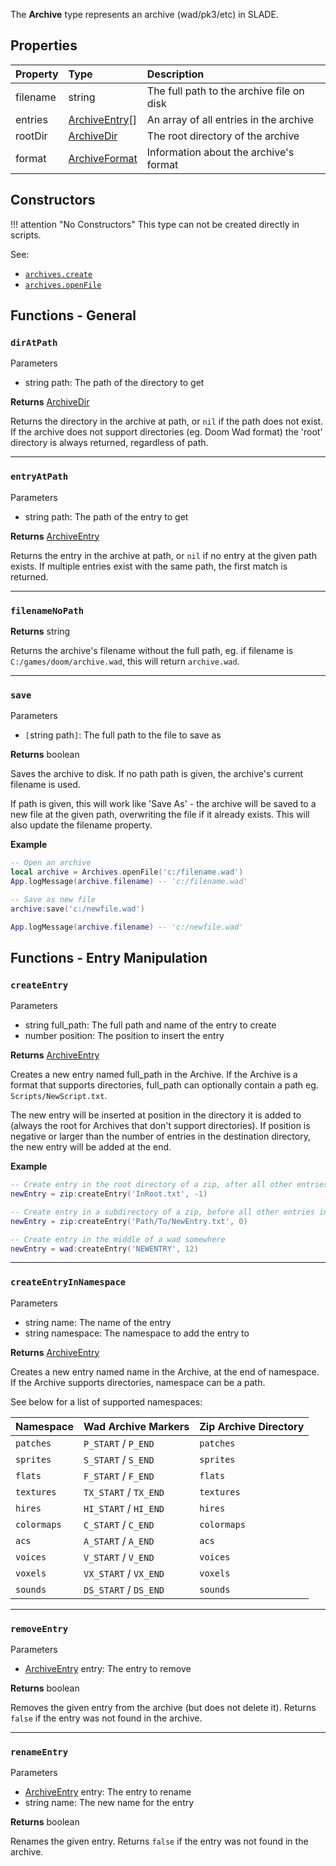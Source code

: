 The **Archive** type represents an archive (wad/pk3/etc) in SLADE.

## Properties

| Property | Type | Description |
|:---------|:-----|:------------|
<prop class="ro">filename</prop> | <type>string</type> | The full path to the archive file on disk
<prop class="ro">entries</prop> | <type>[ArchiveEntry](ArchiveEntry.md)\[\]</type> | An array of all entries in the archive
<prop class="ro">rootDir</prop> | <type>[ArchiveDir](ArchiveDir.md)</type> | The root directory of the archive
<prop class="ro">format</prop> | <type>[ArchiveFormat](ArchiveFormat.md)</type> | Information about the archive's format

## Constructors

!!! attention "No Constructors"
    This type can not be created directly in scripts.

<listhead>See:</listhead>

* <code>[archives.create](../Namespaces/Archives.md#create)</code>
* <code>[archives.openFile](../Namespaces/Archives.md#openfile)</code>

## Functions - General

### `dirAtPath`

<listhead>Parameters</listhead>

* <type>string</type> <arg>path</arg>: The path of the directory to get

**Returns** <type>[ArchiveDir](ArchiveDir.md)</type>

Returns the directory in the archive at <arg>path</arg>, or `nil` if the path does not exist. If the archive does not support directories (eg. Doom Wad format) the 'root' directory is always returned, regardless of <arg>path</arg>.

---
### `entryAtPath`

<listhead>Parameters</listhead>

* <type>string</type> <arg>path</arg>: The path of the entry to get

**Returns** <type>[ArchiveEntry](ArchiveEntry.md)</type>

Returns the entry in the archive at <arg>path</arg>, or `nil` if no entry at the given path exists. If multiple entries exist with the same <arg>path</arg>, the first match is returned.

---
### `filenameNoPath`

**Returns** <type>string</type>

Returns the archive's <prop>filename</prop> without the full path, eg. if <prop>filename</prop> is `C:/games/doom/archive.wad`, this will return `archive.wad`.

---
### `save`

<listhead>Parameters</listhead>

* `[`<type>string</type> <arg>path</arg>`]`: The full path to the file to save as

**Returns** <type>boolean</type>

Saves the archive to disk. If no <arg>path</arg> path is given, the archive's current <prop>filename</prop> is used.

If <arg>path</arg> is given, this will work like 'Save As' - the archive will be saved to a new file at the given path, overwriting the file if it already exists. This will also update the <prop>filename</prop> property.

**Example**

```lua
-- Open an archive
local archive = Archives.openFile('c:/filename.wad')
App.logMessage(archive.filename) -- 'c:/filename.wad'

-- Save as new file
archive:save('c:/newfile.wad')

App.logMessage(archive.filename) -- 'c:/newfile.wad'
```

## Functions - Entry Manipulation

### `createEntry`

<listhead>Parameters</listhead>

* <type>string</type> <arg>full_path</arg>: The full path and name of the entry to create
* <type>number</type> <arg>position</arg>: The position to insert the entry

**Returns** <type>[ArchiveEntry](ArchiveEntry.md)</type>

Creates a new entry named <arg>full_path</arg> in the Archive. If the Archive is a format that supports directories, <arg>full_path</arg> can optionally contain a path eg. `Scripts/NewScript.txt`.

The new entry will be inserted at <arg>position</arg> in the directory it is added to (always the root for Archives that don't support directories). If <arg>position</arg> is negative or larger than the number of entries in the destination directory, the new entry will be added at the end.

**Example**

```lua
-- Create entry in the root directory of a zip, after all other entries
newEntry = zip:createEntry('InRoot.txt', -1)

-- Create entry in a subdirectory of a zip, before all other entries in the subdirectory
newEntry = zip:createEntry('Path/To/NewEntry.txt', 0)

-- Create entry in the middle of a wad somewhere
newEntry = wad:createEntry('NEWENTRY', 12)
```

---
### `createEntryInNamespace`

<listhead>Parameters</listhead>

* <type>string</type> <arg>name</arg>: The name of the entry
* <type>string</type> <arg>namespace</arg>: The namespace to add the entry to

**Returns** <type>[ArchiveEntry](ArchiveEntry.md)</type>

Creates a new entry named <arg>name</arg> in the Archive, at the end of <arg>namespace</arg>. If the Archive supports directories, <arg>namespace</arg> can be a path.

See below for a list of supported namespaces:

| Namespace | Wad Archive Markers | Zip Archive Directory |
|-----------|---------------------|-----------------------|
`patches` | `P_START` / `P_END` | `patches`
`sprites` | `S_START` / `S_END` | `sprites`
`flats` | `F_START` / `F_END` | `flats`
`textures` | `TX_START` / `TX_END` | `textures`
`hires` | `HI_START` / `HI_END` | `hires`
`colormaps` | `C_START` / `C_END` | `colormaps`
`acs` | `A_START` / `A_END` | `acs`
`voices` | `V_START` / `V_END` | `voices`
`voxels` | `VX_START` / `VX_END` | `voxels`
`sounds` | `DS_START` / `DS_END` | `sounds`

---
### `removeEntry`

<listhead>Parameters</listhead>

* <type>[ArchiveEntry](ArchiveEntry.md)</type> <arg>entry</arg>: The entry to remove

**Returns** <type>boolean</type>

Removes the given entry from the archive (but does not delete it). Returns `false` if the entry was not found in the archive.

---
### `renameEntry`

<listhead>Parameters</listhead>

* <type>[ArchiveEntry](ArchiveEntry.md)</type> <arg>entry</arg>: The entry to rename
* <type>string</type> <arg>name</arg>: The new name for the entry

**Returns** <type>boolean</type>

Renames the given entry. Returns `false` if the entry was not found in the archive.
